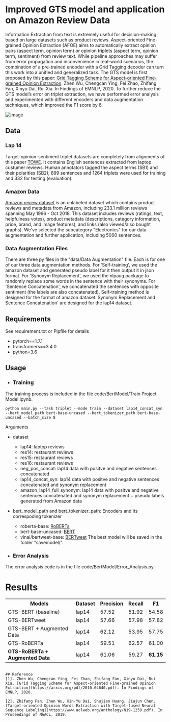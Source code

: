 # Improved GTS model and application on Amazon Review Data
Information Extraction from text is extremely useful for decision-making based on large datasets such as product reviews. Aspect-oriented Fine-grained Opinion Extraction (AFOE) aims to automatically extract opinion pairs (aspect term, opinion term) or opinion triplets (aspect term, opinion term, sentiment) from review text. While pipeline approaches may suffer from error propagation and inconvenience in real-world scenarios, the combination of a pre-trained encoder with a Grid Tagging decoder can turn this work into a unified and generalized task. The GTS model is first proposed by this paper: [Grid Tagging Scheme for Aspect-oriented Fine-grained Opinion Extraction](https://arxiv.org/pdf/2010.04640.pdf). Zhen Wu, Chengcan Ying, Fei Zhao, Zhifang Fan, Xinyu Dai, Rui Xia. In Findings of EMNLP, 2020. To further reduce the GTS model’s error on triplet extraction, we have performed error analysis and experimented with different encoders and data augmentation techniques, which improved the F1 score by 6.

![image](https://user-images.githubusercontent.com/40879931/167280162-efbd7ace-70bc-400f-9011-077fb31b1d4a.png)



## Data
### Lap 14 
Target-opinion-sentiment triplet datasets are completely from alignments of this paper [TOWE](https://www.aclweb.org/anthology/N19-1259/). It contains English sentences extracted from laptop custumer reviews. Human annotators tagged the aspect terms (SB1) and their polarities (SB2); 899 sentences and 1264 triplets were
used for training and 332 for testing (evaluation).

### Amazon Data
[Amazon review dataset](https://nijianmo.github.io/amazon/index.html) is an unlabeled dataset which contains product reviews and metadata from Amazon, including 233.1 million reviews spanning May 1996 - Oct 2018. This dataset includes reviews (ratings, text, helpfulness votes), product metadata (descriptions, category information, price, brand, and image features), and links (also viewed/also bought graphs). We've selected the subcategory "Electronics" for our data augmentation and further application, including 5000 sentences.

### Data Augmentation Files
There are three py files in the "data/Data Augmentation" file. Each is for one of our three data augmentation methods.
For 'Self-training', we used the amazon dataset and generated pseudo label for it then output it in json format.
For 'Synonym Replacement', we used the nlpaug package to randomly replace some words in the sentence with their synonyms.
For 'Sentence Concatenation', we concatenated the sentences with opposite sentiment (the labels are also concatenated).
Self-training method is designed for the format of amazon dataset. Synonym Replacement and Sentence Concatenation' are designed for the lap14 dataset.

## Requirements
See requirement.txt or Pipfile for details
* pytorch==1.7.1
* transformers==3.4.0
* python=3.6

## Usage
- ### Training
The training process is included in the file code/BertModel/Train Project Model.ipynb.
```
python main.py --task triplet --mode train --dataset lap14_concat_syn --bert_model_path bert-base-uncased --bert_tokenizer_path bert-base-uncased --batch_size 8
```
Arguments
- dataset
	- lap14: laptop reviews
 	- res14: restaurant reviews
 	- res15: restaurant reviews
 	- res16: restaurant reviews
 	- neg_pos_concat: lap14 data with positve and negative sentences concatenated
 	- lap14_concat_syn: lap14 data with positve and negative sentences concatenated and synonym replacement
 	- amazon_lap14_full_synonym: lap14 data with positve and negative sentences concatenated and synonym replacement + pseudo labels generated from Amazon data
- bert_model_path and bert_tokenizer_path: Encoders and its correspoding tokenizer
 	- roberta-base: [RoBERTa](https://huggingface.co/roberta-base)
 	- bert-base-uncased: [BERT](https://huggingface.co/bert-base-uncased)
 	- vinai/bertweet-base: [BERTweet](https://huggingface.co/vinai/bertweet-base)
The best model will be saved in the folder "savemodel/".

- ### Error Analysis
The error analysis code is in the file code/BertModel/Error_Analysis.py.

# Results

<table>
	<tr>
	    <th colspan="1">Models</th>
        <th colspan="1">Dataset</th>
	    <th colspan="1">Precision</th>
	    <th colspan="1">Recall</th>
      <th colspan="1">F1</th> 
	</tr >
	<tr >
	    <td>GTS-BERT (baseline)</td>
	    <td>lap14</td>
	    <td>57.52</td>
      <td>51.92</td>
      <td>54.58</td>
	</tr>
    <tr >
	    <td>GTS-BERTweet</td>
	    <td>lap14</td>
	    <td>57.66</td>
      <td>57.98</td>
      <td>57.82</td>
	</tr>
  <tr >
	    <td>GTS-BERT + Augmented Data </td>
	    <td>lap14</td>
	    <td>62.12</td>
      <td>53.95</td>
      <td>57.75</td>
	</tr>
   <tr >
	    <td>GTS-RoBERTa </td>
	    <td>lap14</td>
	    <td> 59.51</td>
      <td>62.57</td>
      <td>61.00</td>
	</tr>
     <tr >
	    <td><b>GTS-RoBERTa + Augmented Data</b></td>
	    <td>lap14</td>
	    <td> 61.06</td>
      <td> 59.27</td>
      <td><b>61.15</b></td>
	</tr>
</table>

    
```

## Reference
[1]. Zhen Wu, Chengcan Ying, Fei Zhao, Zhifang Fan, Xinyu Dai, Rui Xia. [Grid Tagging Scheme for Aspect-oriented Fine-grained Opinion Extraction](https://arxiv.org/pdf/2010.04640.pdf). In Findings of EMNLP, 2020.

[2]. Zhifang Fan, Zhen Wu, Xin-Yu Dai, Shujian Huang, Jiajun Chen. [Target-oriented Opinion Words Extraction with Target-fused Neural Sequence Labeling](https://www.aclweb.org/anthology/N19-1259.pdf). In Proceedings of NAACL, 2019.

